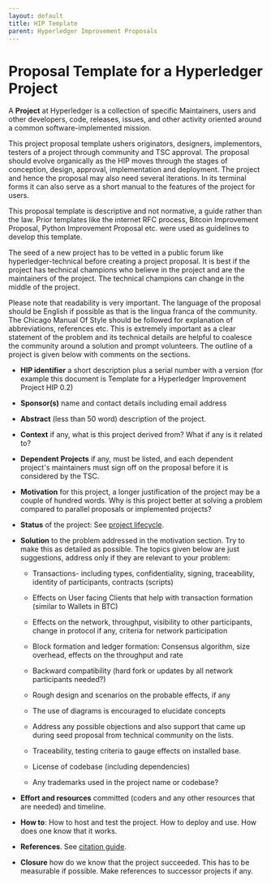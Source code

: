 ```yaml
---
layout: default
title: HIP Template
parent: Hyperledger Improvement Proposals
---
```


# Proposal Template for a Hyperledger Project

A **Project** at Hyperledger is a collection of specific Maintainers,
users and other developers, code, releases, issues, and other activity
oriented around a common software-implemented mission.

This project proposal template ushers originators, designers,
implementors, testers of a project through community and TSC approval.
The proposal should evolve organically as the HIP moves through the
stages of conception, design, approval, implementation and deployment.
The project and hence the proposal may also need several iterations. In
its terminal forms it can also serve as a short manual to the features
of the project for users.

This proposal template is descriptive and not normative, a guide rather
than the law. Prior templates like the internet RFC process, Bitcoin
Improvement Proposal, Python Improvement Proposal etc. were used as
guidelines to develop this template.

The seed of a new project has to be vetted in a public forum like
hyperledger-technical before creating a project proposal. It is best if
the project has technical champions who believe in the project and are
the maintainers of the project. The technical champions can change in
the middle of the project.

Please note that readability is very important. The language of the
proposal should be English if possible as that is the lingua franca of
the community. The Chicago Manual Of Style should be followed for
explanation of abbreviations, references etc. This is extremely
important as a clear statement of the problem and its technical details
are helpful to coalesce the community around a solution and prompt
volunteers. The outline of a project is given below with comments on the
sections.

-   **HIP identifier** a short description plus a serial number with a
    version (for example this document is Template for a Hyperledger
    Improvement Project HIP 0.2)

-   **Sponsor(s)** name and contact details including email address

-   **Abstract** (less than 50 word) description of the project.

-   **Context** if any, what is this project derived from? What if any
    is it related to?

-   **Dependent Projects** if any, must be listed, and each dependent
    project\'s maintainers must sign off on the proposal before it is
    considered by the TSC.

-   **Motivation** for this project, a longer justification of the
    project may be a couple of hundred words. Why is this project better
    at solving a problem compared to parallel proposals or implemented
    projects?

-   **Status** of the project: See [project lifecycle](https://hyperledger.github.io/tsc/project-lifecycle.html).

-   **Solution** to the problem addressed in the motivation section. Try
    to make this as detailed as possible. The topics given below are
    just suggestions, address only if they are relevant to your problem:

    -   Transactions- including types, confidentiality, signing,
        traceability, identity of participants, contracts (scripts)

    -   Effects on User facing Clients that help with transaction
        formation (similar to Wallets in BTC)

    -   Effects on the network, throughput, visibility to other
        participants, change in protocol if any, criteria for network
        participation

    -   Block formation and ledger formation: Consensus algorithm, size
        overhead, effects on the throughput and rate

    -   Backward compatibility (hard fork or updates by all network
        participants needed?)

    -   Rough design and scenarios on the probable effects, if any

    -   The use of diagrams is encouraged to elucidate concepts

    -   Address any possible objections and also support that came up
        during seed proposal from technical community on the lists.

    -   Traceability, testing criteria to gauge effects on installed
        base.

    -   License of codebase (including dependencies)

    -   Any trademarks used in the project name or codebase?

-   **Effort and resources** committed (coders and any other resources
    that are needed) and timeline.

-   **How to**: How to host and test the project. How to deploy and use.
    How does one know that it works.

-   **References**. See [citation guide](http://www.chicagomanualofstyle.org/tools_citationguide.html).

-   **Closure** how do we know that the project succeeded. This has to
    be measurable if possible. Make references to successor projects if
    any.
